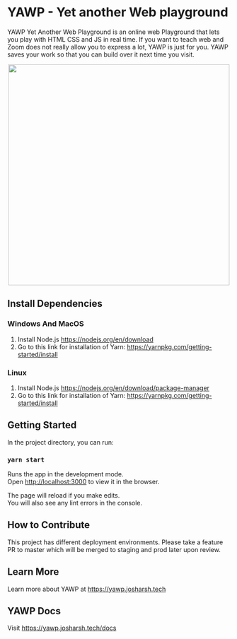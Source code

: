 # YAWP - Yet another Web playground
YAWP Yet Another Web Playground is an online web Playground that lets you play with HTML CSS and JS in real time. If you want to teach web and Zoom does not really allow you to express a lot, YAWP is just for you. YAWP saves your work so that you can build over it next time you visit.

<center><img src="https://yawp.josharsh.tech/images/cover.gif" height="500px" width="500px"></center>

## Install Dependencies
### Windows And MacOS
1. Install Node.js https://nodejs.org/en/download
2. Go to this link for installation of Yarn: https://yarnpkg.com/getting-started/install

### Linux
1. Install Node.js https://nodejs.org/en/download/package-manager
2. Go to this link for installation of Yarn: https://yarnpkg.com/getting-started/install

## Getting Started

In the project directory, you can run:
### `yarn start`
Runs the app in the development mode.\
Open [http://localhost:3000](http://localhost:3000) to view it in the browser.

The page will reload if you make edits.\
You will also see any lint errors in the console.

## How to Contribute
This project has different deployment environments. Please take a feature PR to master which will be merged to staging and prod later upon review.

## Learn More
Learn more about YAWP at https://yawp.josharsh.tech

## YAWP Docs
Visit https://yawp.josharsh.tech/docs 
